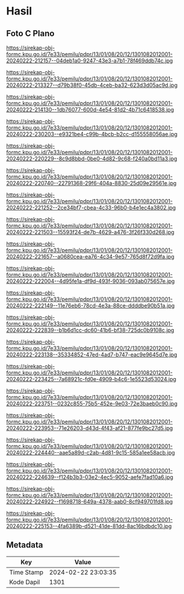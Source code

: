 # Hasil

## Foto C Plano

https://sirekap-obj-formc.kpu.go.id/7e33/pemilu/pdpr/13/01/08/20/12/1301082012001-20240222-212157--04deb1a0-9247-43e3-a7b1-78f469ddb74c.jpg

https://sirekap-obj-formc.kpu.go.id/7e33/pemilu/pdpr/13/01/08/20/12/1301082012001-20240222-213327--d79b38f0-45db-4ceb-ba32-623d3d05ac9d.jpg

https://sirekap-obj-formc.kpu.go.id/7e33/pemilu/pdpr/13/01/08/20/12/1301082012001-20240222-214130--1db76077-600d-4e54-81d2-4b71c6418538.jpg

https://sirekap-obj-formc.kpu.go.id/7e33/pemilu/pdpr/13/01/08/20/12/1301082012001-20240222-230203--e9321be4-c99b-4bcb-b2cc-d155558056ae.jpg

https://sirekap-obj-formc.kpu.go.id/7e33/pemilu/pdpr/13/01/08/20/12/1301082012001-20240222-220229--8c9d8bbd-0be0-4d82-9c68-f240a0bd11a3.jpg

https://sirekap-obj-formc.kpu.go.id/7e33/pemilu/pdpr/13/01/08/20/12/1301082012001-20240222-220740--22791368-29f6-404a-8830-25d09e29561e.jpg

https://sirekap-obj-formc.kpu.go.id/7e33/pemilu/pdpr/13/01/08/20/12/1301082012001-20240222-221252--2ce34bf7-cbea-4c33-96b0-b4e1ec4a3802.jpg

https://sirekap-obj-formc.kpu.go.id/7e33/pemilu/pdpr/13/01/08/20/12/1301082012001-20240222-221503--15593f24-de7b-4629-a476-3f26f330d268.jpg

https://sirekap-obj-formc.kpu.go.id/7e33/pemilu/pdpr/13/01/08/20/12/1301082012001-20240222-221657--a0680cea-ea76-4c34-9e57-765d8f72d9fa.jpg

https://sirekap-obj-formc.kpu.go.id/7e33/pemilu/pdpr/13/01/08/20/12/1301082012001-20240222-222004--4d95fe1a-df9d-493f-9036-093ab075657e.jpg

https://sirekap-obj-formc.kpu.go.id/7e33/pemilu/pdpr/13/01/08/20/12/1301082012001-20240222-222149--11e76eb6-78cd-4e3a-88ce-ddddbe90b51a.jpg

https://sirekap-obj-formc.kpu.go.id/7e33/pemilu/pdpr/13/01/08/20/12/1301082012001-20240222-222839--b1b6d1cc-dc60-41b6-bf38-725dc0b9108c.jpg

https://sirekap-obj-formc.kpu.go.id/7e33/pemilu/pdpr/13/01/08/20/12/1301082012001-20240222-223138--35334852-47ed-4ad7-b747-eac9e9645d7e.jpg

https://sirekap-obj-formc.kpu.go.id/7e33/pemilu/pdpr/13/01/08/20/12/1301082012001-20240222-223425--7a68921c-fd0e-4909-b4c6-1e5523d53024.jpg

https://sirekap-obj-formc.kpu.go.id/7e33/pemilu/pdpr/13/01/08/20/12/1301082012001-20240222-223751--0232c855-75b5-452e-9e03-72e3baeb0c90.jpg

https://sirekap-obj-formc.kpu.go.id/7e33/pemilu/pdpr/13/01/08/20/12/1301082012001-20240222-223953--71e26203-d43d-4f43-af21-877fe9bc27d5.jpg

https://sirekap-obj-formc.kpu.go.id/7e33/pemilu/pdpr/13/01/08/20/12/1301082012001-20240222-224440--aae5a89d-c2ab-4d81-9c15-585a1ee58acb.jpg

https://sirekap-obj-formc.kpu.go.id/7e33/pemilu/pdpr/13/01/08/20/12/1301082012001-20240222-224639--f124b3b3-03e2-4ec5-9052-aefe7fad10a6.jpg

https://sirekap-obj-formc.kpu.go.id/7e33/pemilu/pdpr/13/01/08/20/12/1301082012001-20240222-224922--f1698718-649a-4378-aab0-8cf949701fd8.jpg

https://sirekap-obj-formc.kpu.go.id/7e33/pemilu/pdpr/13/01/08/20/12/1301082012001-20240222-225153--4fa6389b-d521-41de-81dd-8ac16bdbdc10.jpg


## Metadata

| Key        | Value               |
| ---------- | ------------------- |
| Time Stamp | 2024-02-22 23:03:35 |
| Kode Dapil | 1301                |



